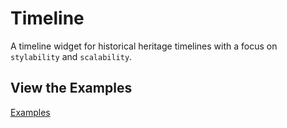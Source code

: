 # Timeline
A timeline widget for historical heritage timelines with a focus on `stylability` and `scalability`.

## View the Examples
[Examples](http://http://whiteleviathan.co.uk/static/timeline/examples/index.html "View the examples here")



